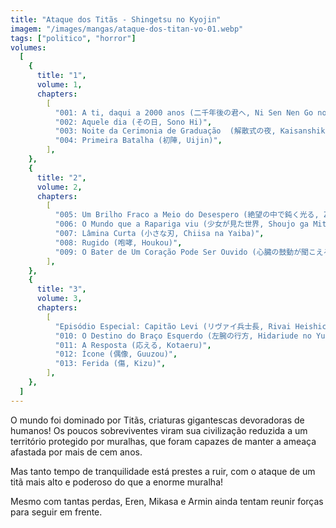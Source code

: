```yaml
---
title: "Ataque dos Titãs - Shingetsu no Kyojin"
imagem: "/images/mangas/ataque-dos-titan-vo-01.webp"
tags: ["politico", "horror"]
volumes:
  [
    {
      title: "1",
      volume: 1,
      chapters:
        [
          "001: A ti, daqui a 2000 anos (二千年後の君へ, Ni Sen Nen Go no Kimi e)",
          "002: Aquele dia (その日, Sono Hi)",
          "003: Noite da Cerimonia de Graduação  (解散式の夜, Kaisanshiki no Yoru)",
          "004: Primeira Batalha (初陣, Uijin)",
        ],
    },
    {
      title: "2",
      volume: 2,
      chapters:
        [
          "005: Um Brilho Fraco a Meio do Desespero (絶望の中で鈍く光る, Zetsubou no Naka de Nibuku Hikaru)",
          "006: O Mundo que a Rapariga viu (少女が見た世界, Shoujo ga Mita Sekai)",
          "007: Lâmina Curta (小さな刃, Chiisa na Yaiba)",
          "008: Rugido (咆哮, Houkou)",
          "009: O Bater de Um Coração Pode Ser Ouvido (心臓の鼓動が聞こえる, Shinzou no Kodou ga Kikoeru)",
        ],
    },
    {
      title: "3",
      volume: 3,
      chapters:
        [
          "Episódio Especial: Capitão Levi (リヴァイ兵士長, Rivai Heishichou)",
          "010: O Destino do Braço Esquerdo (左腕の行方, Hidariude no Yukue)",
          "011: A Resposta (応える, Kotaeru)",
          "012: Ícone (偶像, Guuzou)",
          "013: Ferida (傷, Kizu)",
        ],
    },
  ]
---
```


O mundo foi dominado por Titãs, criaturas gigantescas devoradoras de humanos! Os poucos sobreviventes viram sua civilização reduzida a um território protegido por muralhas, que foram capazes de manter a ameaça afastada por mais de cem anos.

Mas tanto tempo de tranquilidade está prestes a ruir, com o ataque de um titã mais alto e poderoso do que a enorme muralha!

Mesmo com tantas perdas, Eren, Mikasa e Armin ainda tentam reunir forças para seguir em frente.
